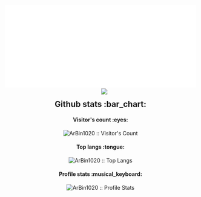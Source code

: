 <img src="https://github.com/ArBin1020/ArBin1020/blob/main/imbun.svg"/>
<img align='right' src="https://media.giphy.com/media/2IudUHdI075HL02Pkk/giphy.gif" width="250">

<h2 align="center">Github stats :bar_chart:</h2>
<h4 align="center">Visitor's count :eyes:</h4>

<p align="center"><img src="https://profile-counter.glitch.me/{ArBin1020}/count.svg" alt="ArBin1020 :: Visitor's Count" /></p>

<h4 align="center">Top langs :tongue:</h4>


<p align="center"><img src="https://github-readme-stats.vercel.app/api/top-langs/?username=ArBin1020&langs_count=10&theme=tokyonight&layout=compact" alt="ArBin1020 :: Top Langs" /></p>

<h4 align="center">Profile stats :musical_keyboard:</h4>

<p align="center"><img src="https://github-readme-stats.vercel.app/api?username=ArBin1020&show_icons=true&theme=synthwave" alt="ArBin1020 :: Profile Stats" /></p>
